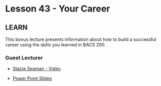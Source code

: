 # Lesson 43 - Your Career

## LEARN

This bonus lecture presents information about how to build a successful career
using the skills you learned in BACS 200.

### Guest Lecturer

- [Stacie Seaman - Video](https://unco.zoom.us/rec/share/j1PREG1zVvR1-X-vM6FtSlNe_N4ILBKTEVLm3GdgiIVVsZ6cOJTUDH71p_HCN8l1.O34ujUMhZMXUIwoY)
* [Power Point Slides](../YourCareer-2021.pdf)
